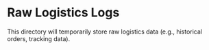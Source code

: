 # Raw Logistics Logs
This directory will temporarily store raw logistics data (e.g., historical orders, tracking data).
